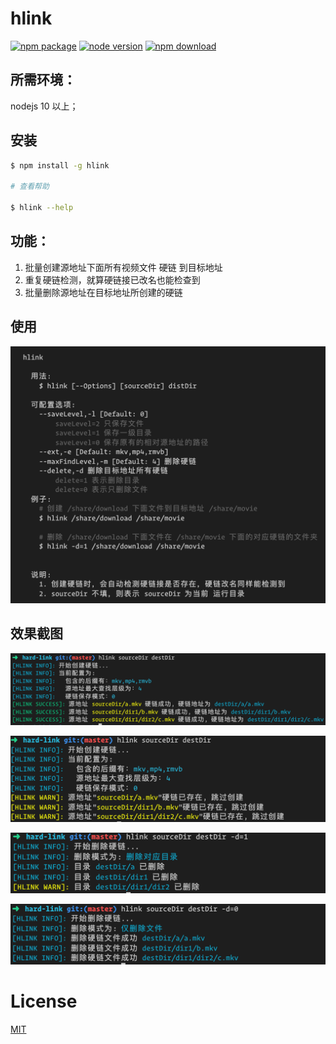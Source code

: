 # hlink

[![npm package][npm]][npm-url]
[![node version][node]][node-url]
[![npm download][npm-download]][npm-download-url]

## 所需环境：
nodejs 10 以上；

## 安装
```bash
$ npm install -g hlink

# 查看帮助

$ hlink --help
```
## 功能：
1. 批量创建源地址下面所有视频文件 硬链 到目标地址
2. 重复硬链检测，就算硬链接已改名也能检查到
3. 批量删除源地址在目标地址所创建的硬链

## 使用

![使用](./media/ghelp.png)

## 效果截图
![创建](./media/gcreate.png)

![重复创建](./media/gexist.png)

![删除目录](./media/gdeletedir.png)

![删除文件](./media/gdeletefile.png)

# License

[MIT][license-url]

[npm]: https://img.shields.io/npm/v/hlink.svg
[npm-url]: https://www.npmjs.com/package/hlink

[node]: https://img.shields.io/node/v/hlink.svg
[node-url]: https://nodejs.org

[npm-download-url]: https://npmjs.com/package/hlink
[npm-download]: https://img.shields.io/npm/dm/hlink.svg

[license-url]: https://github.com/likun7981/hlink/blob/master/LICENSE
[license]: http://img.shields.io/npm/l/hlink.svg?style=flat
